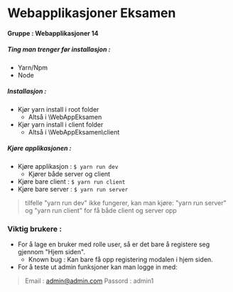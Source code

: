 # Webapplikasjoner Eksamen
#### Gruppe : Webapplikasjoner 14

##### Ting man trenger før installasjon :
- Yarn/Npm
- Node 

##### Installasjon :
 - Kjør yarn install i root folder 
    - Altså i \WebAppEksamen
 - Kjør yarn install i client folder
    - Altså i \WebAppEksamen\client
    
##### Kjøre applikasjonen : 
 - Kjøre applikasjon : ```$ yarn run dev```
    - Kjører både server og client
 - Kjøre bare client : ```$ yarn run client```
 - Kjøre bare server : ```$ yarn run server```

>tilfelle "yarn run dev" ikke fungerer, kan man kjøre: "yarn run server" og 
>"yarn run client" 
>for få både client og server opp

### Viktig brukere : 
 - For å lage en bruker med rolle user, så er det bare å registere seg gjennom "Hjem siden".
    - Known bug : Kan bare få opp registering modalen i hjem siden. 
 - For å teste ut admin funksjoner kan man logge in med:
 > Email : admin@admin.com
 >Passord : admin1